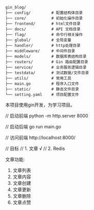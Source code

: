 ```
gin_blog/
├── config/         # 配置结构体目录
├── core/           # 初始化操作目录
├── frontend/       # html文件目录
├── docs/           # API 文档目录
├── flag/           # 命令行相关操作
├── global/         # 全局变量
├── handler/        # http处理目录
├── middleware/     # 中间件目录
├── models/         # 数据库表结构目录
├── routers/        # Gin 路由配置目录
├── service/        # 业务服务逻辑目录
├── testdata/       # 测试数据/文件目录
├── utils/          # 常用工具
├── main.go         # 程序入口文件
├── static/         # 静态文件目录
└── setting.yaml    # 项目配置文件
```
本项目使用gin开发，为学习项目。

// 启动前端
python -m http.server 8000

// 启动后端
go run main.go

// 访问前端
http://localhost:8000/


// 目标
// 1. 文章 √
// 2. Redis

文章功能:
1. 文章列表
2. 文章内容
3. 文章创建
4. 文章更新
5. 文章删除
6. 文章点赞

